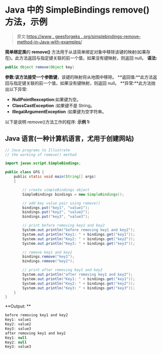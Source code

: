 # Java 中的 SimpleBindings remove()方法，示例

> 原文:[https://www . geesforgeks . org/simplebindings-remove-method-in-Java-with-examples/](https://www.geeksforgeeks.org/simplebindings-remove-method-in-java-with-examples/)

**简单绑定类**的 **remove()** 方法用于从该简单绑定对象中移除该键的映射(如果存在)。此方法返回与指定键关联的前一个值，如果没有键映射，则返回 null。
**语法:**

```java
public Object remove(Object key)
```

**参数:**该方法接受一个参数**键**，该键的映射将从地图中移除。
**返回值:**此方法返回与指定键关联的前一个值，如果没有键映射，则返回 null。
**异常:**此方法抛出以下异常:

*   **NullPointRexception**:如果键为空。
*   **ClassCastException** :如果键不是 String。
*   **IllegalArgumentException** :如果键为空字符串。

以下是说明 remove()方法工作的程序:
**示例 1:**

## Java 语言(一种计算机语言，尤用于创建网站)

```java
// Java programs to Illustrate
// the working of remove() method

import javax.script.SimpleBindings;

public class GFG {
    public static void main(String[] args)
    {

        // create simpleBindings object
        SimpleBindings bindings = new SimpleBindings();

        // add key value pair using remove()
        bindings.put("key1", "value1");
        bindings.put("key2", "value2");
        bindings.put("key3", "value3");

        // print before removing key1 and key2
        System.out.println("before removing key1 and key2");
        System.out.println("Key1: " + bindings.get("key1"));
        System.out.println("Key2: " + bindings.get("key2"));
        System.out.println("Key3: " + bindings.get("key3"));

        // remove key1 and key2
        bindings.remove("key1");
        bindings.remove("key2");

        // print after removing key1 and key2
        System.out.println("after removing key1 and key2");
        System.out.println("Key1: " + bindings.get("key1"));
        System.out.println("Key2: " + bindings.get("key2"));
        System.out.println("Key3: " + bindings.get("key3"));
    }
}
```

**Output: **

```java
before removing key1 and key2
Key1: value1
Key2: value2
Key3: value3
after removing key1 and key2
Key1: null
Key2: null
Key3: value3
```